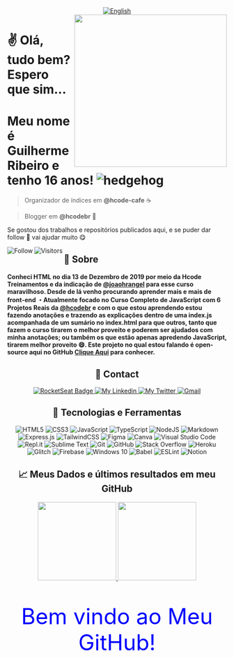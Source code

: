 <div align="center">
    <a href="https://github.com/guihrib/" alt="English">
        <img alt="English" src="https://img.shields.io/static/v1?style=for-the-badge&label=Lang&message=English&color=555555">
    </a>
</div>

<img align="right" src="https://user-images.githubusercontent.com/61317250/118313399-0fb6da80-b4c9-11eb-96f1-55458a5af3f1.png" style="width:350px; height:350px; border: 50px; max-width:100%;">

# ✌ Olá, tudo bem? Espero que sim...  
# Meu nome é Guilherme Ribeiro e tenho 16 anos! ![hedgehog](https://user-images.githubusercontent.com/61317250/118311580-7ab2e200-b4c6-11eb-98f5-0495e8e5a7cc.gif)

> Organizador de índices em **@hcode-cafe** ☕

> Blogger em **@hcodebr** 🦔

Se gostou dos trabalhos e repositórios publicados aqui, e se puder dar follow 🌟 vai ajudar muito 😋

<p align="left">
    <div align="center">
        <a href="https://github.com/guihrib?tab=followers">
            <img align="left" alt="Follow" src="https://img.shields.io/github/followers/guihrib?style=flat&amp;logo=github&amp;label=Followers&amp;color=2D76BF">
            <img align="left" alt="Visitors" src="https://komarev.com/ghpvc/?username=guihrib">
        </a>
    </div>
</p>

<h2>🤔 Sobre</h2>
<h4>
Conheci HTML no dia 13 de Dezembro de 2019 por meio da Hcode Treinamentos e da indicação de <a href="https://github.com/joaohcrangel">@joaohrangel</a> para esse curso maravilhoso. Desde de lá venho procurando aprender mais e mais de front-end
・Atualmente focado no Curso Completo de JavaScript com 6 Projetos Reais da <a href="https://github.com/hcodebr" alt="Hcode Treinamentos">@hcodebr</a> e com o que estou aprendendo estou fazendo anotações e trazendo as explicações dentro de uma index.js acompanhada de um sumário no index.html para que outros, tanto que fazem o curso tirarem o melhor proveito e poderem ser ajudados com minha anotações; ou também os que estão apenas apredendo JavaScript, tirarem melhor proveito 😄. Este projeto no qual estou falando é <b>open-source aqui no GitHub</b> <a href="https://github.com/guilhersribeiro/Hcode-Curso-JavaScript">Clique Aqui</a> para conhecer.
</h4>

<div align="center">
    <h2>👤 Contact</h2>
</div>
<p align="center">
    <a href="https://app.rocketseat.com.br/me/guilhermedsribeiro">
        <img alt="RocketSeat Badge" src="https://img.shields.io/badge/-Guilherme%20Ribeiro-6633cc?style=flat-square&amp;logo=Polymer-Project&label=Rockeatseat&message=Guilherme%20Ribeiro&logoColor=white&color=62b4ef">
    </a>
    <a href="https://www.linkedin.com/in/guilhermedsribeiro/">
        <img alt="My Linkedin" src="https://img.shields.io/static/v1?style=flat-square&logo=linkedin&label=Linkedin&message=guilhermedsribeiro&color=f0743e">
    </a>
    <a href="https://twitter.com/guihdsribeiro">
        <img alt="My Twitter" src="https://img.shields.io/static/v1?style=flat-square&logo=twitter&label=Twitter&message=Guilherme%20Ribeiro&color=62b4ef">
    </a>
    <a href="mailto:guiguiribeiro.2020@gmail.com">
        <img alt="Gmail" src="https://img.shields.io/static/v1?style=flat-square&logo=gmail&label=Gmail&message=guiguiribeiro.2020@gmail.com&color=f0743e">
    </a>
</p>

<div align="center">
    <h2>📑 Tecnologias e Ferramentas</h2>
    <p align="center">
        <img alt="HTML5" src="https://img.shields.io/badge/html5-%23E34F26.svg?style=for-the-badge&logo=html5&logoColor=white"/>
        <img alt="CSS3" src="https://img.shields.io/badge/css3-%231572B6.svg?style=for-the-badge&logo=css3&logoColor=white"/>
        <img alt="JavaScript" src="https://img.shields.io/badge/javascript-%23323330.svg?style=for-the-badge&logo=javascript&logoColor=%23F7DF1E"/>
        <img alt="TypeScript" src="https://img.shields.io/badge/typescript-%23007ACC.svg?style=for-the-badge&logo=typescript&logoColor=white"/>
        <img alt="NodeJS" src="https://img.shields.io/badge/node.js-%2343853D.svg?style=for-the-badge&logo=node-dot-js&logoColor=white"/>
        <img alt="Markdown" src="https://img.shields.io/badge/markdown-%23000000.svg?style=for-the-badge&logo=markdown&logoColor=white"/>
        <img alt="Express.js" src="https://img.shields.io/badge/express.js-%23404d59.svg?style=for-the-badge&logo=express&logoColor=%2361DAFB"/>
        <img alt="TailwindCSS" src="https://img.shields.io/badge/tailwindcss-%2338B2AC.svg?style=for-the-badge&logo=tailwind-css&logoColor=white"/>
        <img alt="Figma" src="https://img.shields.io/badge/figma-%23F24E1E.svg?style=for-the-badge&logo=figma&logoColor=white"/>
        <img alt="Canva" src="https://img.shields.io/badge/Canva-%2300C4CC.svg?style=for-the-badge&logo=Canva&logoColor=white"/>
        <img alt="Visual Studio Code" src="https://img.shields.io/badge/VisualStudioCode-0078d7.svg?style=for-the-badge&logo=visual-studio-code&logoColor=white"/>
        <img alt="Repl.it" src="https://img.shields.io/badge/Repl.it-%230D101E.svg?style=for-the-badge&logo=Repl.it&logoColor=white"/>
        <img alt="Sublime Text" src="https://img.shields.io/badge/sublime_text-%23575757.svg?style=for-the-badge&logo=sublime-text&logoColor=important"/>
        <img alt="Git" src="https://img.shields.io/badge/git-%23F05033.svg?style=for-the-badge&logo=git&logoColor=white"/>
        <img alt="GitHub" src="https://img.shields.io/badge/github-%23121011.svg?style=for-the-badge&logo=github&logoColor=white"/>
        <img alt="Stack Overflow" src="https://img.shields.io/badge/-Stackoverflow-FE7A16?style=for-the-badge&logo=stack-overflow&logoColor=white"/>
        <img alt="Heroku" src="https://img.shields.io/badge/heroku-%23430098.svg?style=for-the-badge&logo=heroku&logoColor=white"/>
        <img alt="Glitch" src="https://img.shields.io/badge/glitch-%233333FF.svg?style=for-the-badge&logo=glitch&logoColor=white"/>
        <img alt="Firebase" src="https://img.shields.io/badge/firebase-%23039BE5.svg?style=for-the-badge&logo=firebase"/>
        <img alt="Windows 10" src="https://img.shields.io/badge/Windows-0078D6?style=for-the-badge&logo=windows&logoColor=white" />
        <img alt="Babel" src="https://img.shields.io/badge/Babel-F9DC3e?style=for-the-badge&logo=babel&logoColor=black" />
        <img alt="ESLint" src="https://img.shields.io/badge/ESLint-4B3263?style=for-the-badge&logo=eslint&logoColor=white" />
        <img alt="Notion" src="https://img.shields.io/badge/Notion-%23000000.svg?style=for-the-badge&logo=notion&logoColor=white"/>
    </p>
</div>

<div align="center">
    <h2>📈 Meus Dados e últimos resultados em meu GitHub</h2>
</div>

<p align="center">
  <a href="https://github.com/guihrib/">
    <img height="180em" src="https://github-readme-stats.vercel.app/api?username=guihrib&show_icons=true&theme=react&line_height=27&title_color=fffff1&bg_color=DEG,62b4ef,f0743e" style="max-width:100%;">
    <img height="180em" src="https://github-readme-stats.vercel.app/api/top-langs/?username=guihrib&layout=compact&theme=react&line_height=27&title_color=fffff1&bg_color=DEG,62b4ef,f0743e" style="max-width:100%;">
  </a>
</p>

<div align="center">
    <p style="color: blue; font-size: 50px;">Bem vindo ao Meu GitHub!</p>
<div>
